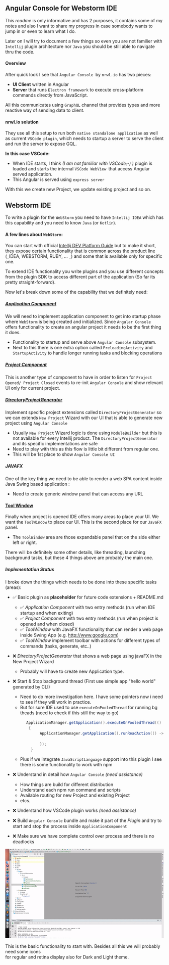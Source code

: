 ## Angular Console for Webstorm IDE

This _readme_ is only informative and has 2 purposes, it contains some of my notes and also I want to share my progress in case somebody 
wants to jump in or even to learn what I do. 
 
Later on I will try to document a few things so even you are not familier with `Intellij` plugin architecture nor `Java` 
you should be still able to navigate thru the code. 

#### Overview

After quick look I see that `Angular Console `by `nrwl.io` has two pieces:
* **UI Client** written in Angular
* **Server** that runs `Electron framework` to execute cross-platform commands directly from JavaScript. 

All this communicates using `GraphQL` channel that provides types and more reactive way of sending data to client. 


#### nrwl.io solution

They use all this setup to run both `native standalone application` as well as current `VSCode plugin`, which needs 
to startup a server to serve the client and run the server to expose GQL.

**In this case VSCode:**

* When IDE starts, I think _(I am not familiar with VSCode;-) )_  plugin is loaded and starts the internal `VSCode WebView `that access Angular served 
application. 
*  This Angular is served using `express server`

With this we create new Project, we update existing project and so on. 


## Webstorm IDE

To write a plugin for the `WebStorm` you need to have `Intellij IDEA` which has this capability and you need to know 
`Java` (or `Kotlin`). 

#### A few lines about `WebStorm`:

You can start with official [Intellij DEV Platform Guide](http://www.jetbrains.org/intellij/sdk/docs/intro/intellij_platform.html)
but to make it short, they expose certain functionality that is common across the product line (_IDEA, WEBSTORM, RUBY, ... _) and some 
that is available only for specific one.

To extend IDE functionality you write plugins and you use different concepts from the plugin SDK to access different 
part of the application (So far its pretty straight-forward).

Now let's break down some of the capability that we definitely need:

  
##### [Application Component](http://www.jetbrains.org/intellij/sdk/docs/basics/plugin_structure/plugin_components.html)

We will need to implement application component to get into startup phase where `WebStorm` is being created and 
initialized. Since `Angular Console` offers functionality to create an angular project it needs to be the first thing 
it does. 

 * Functionality to startup and serve above `Angular Console` subsystem.
 * Next to this there is one extra option called `PreloadingActivity` and `StartupActivity` to handle longer running
 tasks and blocking  operations
 
 
 ##### [Project Component](http://www.jetbrains.org/intellij/sdk/docs/basics/plugin_structure/plugin_components.html)
 
 This is another type of component to have in order to listen for `Project Opened/ Project Closed` events to re-init
  `Angular Console` and show relevant UI only for current project.
 
  
 ##### [DirectoryProjectGenerator](https://github.com/JetBrains/intellij-community/blob/master/platform/platform-impl/src/com/intellij/platform/DirectoryProjectGenerator.java)
 
 Implement specific project extensions called `DirectoryProjectGenerator` so we can extends `New Project` Wizard with our UI that is able to generate new
 project using `Angular Console`  
 
 * Usually `New Project` Wizard logic is done using  `ModuleBuilder` but this is not available for every Intellij 
 product. The `DirectoryProjectGenerator` and its specific implementations  are safe
 * Need to play with this as this flow is little bit different from regular one.
 * This will be 1st place to show `Angular Console UI`
 
 
##### JAVAFX

One of the key thing we need to be able to render a web SPA content inside Java Swing based application :
* Need to create generic window panel that can access any URL


#### [Tool Window](http://www.jetbrains.org/intellij/sdk/docs/user_interface_components/tool_windows.html)

Finally when project is opened IDE offers many areas to place your UI. We want the `ToolWindow` to place our UI. This is the
second place for our `JavaFX` panel.  

* The `ToolWindow` area are those expandable panel that on the side either left or right.

There will be definitely some other details, like threading, launching background tasks, but these 4 things above are 
probably the main one.


##### Implementation Status

I broke down the things which needs to be done into these specific tasks (areas):


- ✅ Basic plugin as **placeholder** for future code extensions + README.md
    - ✅ _Application Component_ with two entry methods (run when IDE startup and when exiting)
    - ✅ _Project Component_ with two entry methods (run when project is opened and when closed)
    - ✅ _ToolWindow_ with JavaFX functionality that can render a web page inside Swing App (e.g. http://www.google.com)
    - ✅ _ToolWindow_ implement toolbar with actions for different types of commands (tasks, generate, etc..)
- ❌ _DirectoryProjectGenerator_ that shows a web page using javaFX in the New Project Wizard
    * Probably will have to create new Application type.
- ❌ Start & Stop background thread (First use simple app "hello world" generated by CLI)
    * Need to do more investigation here. I have some pointers now i need to see if they will work in practice. 
    * But for sure IDE used to use `executeOnPooledThread` for running bg theads (need to check if this still the way to 
    go)
    ```java
          ApplicationManager.getApplication().executeOnPooledThread(() ->
           {
                ApplicationManager.getApplication().runReadAction(() -> {
   
                });
            }

     ```
     * Plus if we integrate `JavaScriptLanguage` support into this plugin I see there is some functionality to work with
      npm
    
- ❌ Understand in detail how `Angular Console`  _(need assistance)_
    * How things are build for different distribution
    * Understand each npm run command and scripts
    * Available routing for new Project and existing Project
    * etcs.         
    
    
- ❌ Understand how VSCode plugin works _(need assistance)_
- ❌ Build `Angular Console` bundle and make it part of the _Plugin_ and try to start and stop the 
process inside `ApplicationComponent` 
- ❌ Make sure we have complete control over process and there is no deadlocks


 ![Current Progress](./docs/ng-console.gif)

This is the basic functionality to start with. Besides all this we will probably need some icons  
for regular and retina display also for  Dark and Light theme. 

